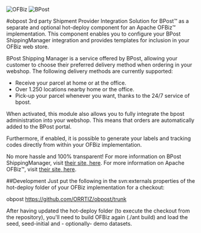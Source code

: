 ![OFBiz](http://ofbiz.apache.org/images/logo.png "Apache OFBiz")&nbsp;![BPost](http://www.bpost.be/_images/logo_bpost.jpg "BPost")

#obpost
3rd party Shipment Provider Integration Solution for BPost&trade; as a separate and optional hot-deploy component for an Apache OFBiz&trade; implementation. This component enables you to configure your BPost ShippingManager integration and provides templates for inclusion in your OFBiz web store.

BPost Shipping Manager is a service offered by BPost, allowing your customer to choose their preferred delivery method when ordering in your webshop. The following delivery methods are currently supported:
* Receive your parcel at home or at the office.
* Over 1.250 locations nearby home or the office.
* Pick-up your parcel whenever you want, thanks to the 24/7 service of bpost.

When activated, this module also allows you to fully integrate the bpost administration into your webshop. This means that orders are automatically added to the BPost portal.

Furthermore, if enabled, it is possible to generate your labels and tracking codes directly from within your OFBiz implementation.

No more hassle and 100% transparent!
For more information on BPost ShippingManager, visit [their site, here](http://www.bpost.be/site/nl/business/send_post/parcels/shippingmanager.html#).
For more information on Apache OFBiz&trade;, visit [their site, here](http://ofbiz.apache.org).

##Development
Just put the following in the svn:externals properties of the hot-deploy folder of your OFBiz implementation for a checkout:

obpost         https://github.com/ORRTIZ/obpost/trunk

After having updated the hot-deploy folder (to execute the checkout from the repository), you'll need to build OFBiz again (./ant build) and load the seed, seed-initial and  - optionally- demo datasets.

